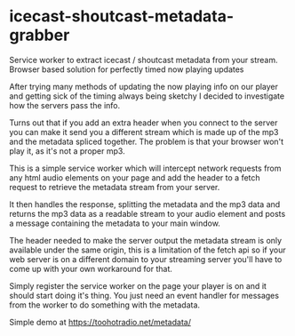 # icecast-shoutcast-metadata-grabber
Service worker to extract icecast / shoutcast metadata from your stream. Browser based solution for perfectly timed now playing updates

After trying many methods of updating the now playing info on our player and getting sick of the timing always being sketchy I decided to investigate how the servers pass the info.

Turns out that if you add an extra header when you connect to the server you can make it send you a different stream which is made up of the mp3 and the metadata spliced together. The problem is that your browser won't play it, as it's not a proper mp3.

This is a simple service worker which will intercept network requests from any html audio elements on your page and add the header to a fetch request to retrieve the metadata stream from your server.

It then handles the response, splitting the metadata and the mp3 data and returns the mp3 data as a readable stream to your audio element and posts a message containing the metadata to your main window.

The header needed to make the server output the metadata stream is only available under the same origin, this is a limitation of the fetch api so if your web server is on a different domain to your streaming server you'll have to come up with your own workaround for that.

Simply register the service worker on the page your player is on and it should start doing it's thing. You just need an event handler for messages from the worker to do something with the metadata.

Simple demo at https://toohotradio.net/metadata/
